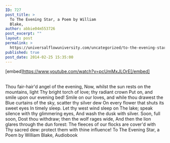 ```yaml
---
ID: 727
post_title: >
  To The Evening Star, a Poem by William
  Blake,
author: abbie04m553726
post_excerpt: ""
layout: post
permalink: >
  https://universalflowuniversity.com/uncategorized/to-the-evening-star-a-poem-by-william-blake/
published: true
post_date: 2014-02-25 15:35:00
---
```

[embed]https://www.youtube.com/watch?v=pcUmMxJLOrE[/embed]</br></br>
<p>Thou fair-hair'd angel of the evening,
Now, whilst the sun rests on the mountains, light
Thy bright torch of love; thy radiant crown
Put on, and smile upon our evening bed!
Smile on our loves, and while thou drawest the
Blue curtains of the sky, scatter thy silver dew
On every flower that shuts its sweet eyes
In timely sleep. Let thy west wind sleep on
The lake; speak silence with thy glimmering eyes,
And wash the dusk with silver. Soon, full soon,
Dost thou withdraw; then the wolf rages wide,
And then the lion glares through the dun forest:
The fleeces of our flocks are cover'd with
Thy sacred dew: protect them with thine influence!
To The Evening Star, a Poem by William Blake, Audiobook</p>